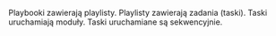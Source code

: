 Playbooki zawierają playlisty.
Playlisty zawierają zadania (taski).
Taski uruchamiają moduły.
Taski uruchamiane są sekwencyjnie.
